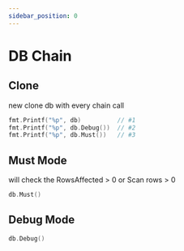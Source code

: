 ```yaml
---
sidebar_position: 0
---
```


# DB Chain

## Clone

new clone db with every chain call

```go 
fmt.Printf("%p", db)          // #1
fmt.Printf("%p", db.Debug())  // #2
fmt.Printf("%p", db.Must())   // #3
```

## Must Mode

will check the RowsAffected > 0  or Scan rows > 0

```go
db.Must()
```

## Debug Mode

```go
db.Debug()
```